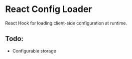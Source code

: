 # React Config Loader

React Hook for loading client-side configuration at runtime.

## Todo:

- Configurable storage
